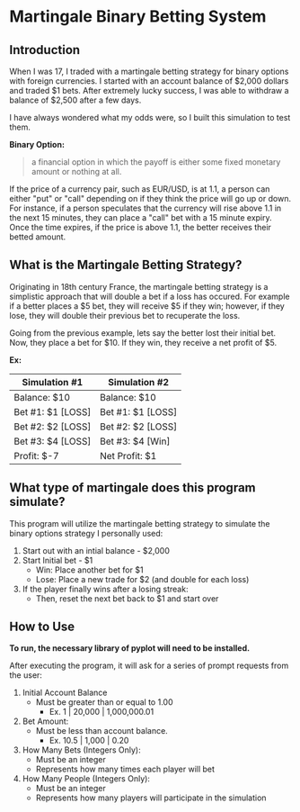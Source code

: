 # Martingale Binary Betting System

## Introduction

When I was 17, I traded with a martingale betting strategy for binary options with foreign currencies. I started with an account balance of $2,000 dollars and traded $1 bets. After extremely lucky success, I was able to withdraw a balance of $2,500 after a few days.

I have always wondered what my odds were, so I built this simulation to test them.

**Binary Option:**
> a financial option in which the payoff is either some fixed monetary amount or nothing at all.

If the price of a currency pair, such as EUR/USD, is at 1.1, a person can either "put" or "call" depending on if they think the price will go up or down. For instance, if a person speculates that the currency will rise above 1.1 in the next 15 minutes, they can place a "call" bet with a 15 minute expiry. Once the time expires, if the price is above 1.1, the better receives their betted amount.

## What is the Martingale Betting Strategy?

Originating in 18th century France, the martingale betting strategy is a simplistic approach that will double a bet if a loss has occured. For example if a better places a $5 bet, they will receive $5 if they win; however, if they lose, they will double their previous bet to recuperate the loss. 

Going from the previous example, lets say the better lost their initial bet. Now, they place a bet for $10. If they win, they receive a net profit of $5.

**Ex:**

Simulation #1 | Simulation #2
--- | ---
Balance: $10 | Balance: $10
Bet #1: $1 [LOSS] | Bet #1: $1 [LOSS]
Bet #2: $2 [LOSS] | Bet #2: $2 [LOSS]
Bet #3: $4 [LOSS] | Bet #3: $4 [Win]
Profit: $-7 | Net Profit: $1

## What type of martingale does this program simulate?

This program will utilize the martingale betting strategy to simulate the binary options strategy I personally used:

1. Start out with an intial balance - $2,000
2. Start Initial bet - $1
   - Win: Place another bet for $1
   - Lose: Place a new trade for $2 (and double for each loss)
3. If the player finally wins after a losing streak:
   - Then, reset the next bet back to $1 and start over

## How to Use

**To run, the necessary library of pyplot will need to be installed.**

After executing the program, it will ask for a series of prompt requests from the user:

1. Initial Account Balance
   - Must be greater than or equal to 1.00
     - Ex. 1 | 20,000 | 1,000,000.01
2. Bet Amount:
   - Must be less than account balance.
     - Ex. 10.5 | 1,000 | 0.20
3. How Many Bets (Integers Only):
   - Must be an integer
   - Represents how many times each player will bet
4. How Many People (Integers Only):
   - Must be an integer
   - Represents how many players will participate in the simulation

